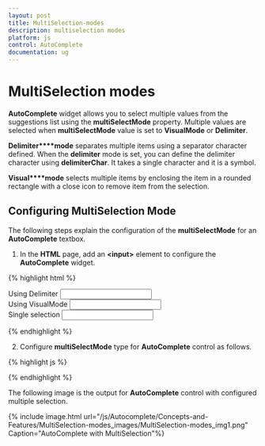 ```yaml
---
layout: post
title: MultiSelection-modes
description: multiselection modes
platform: js
control: AutoComplete
documentation: ug
---
```


# MultiSelection modes

**AutoComplete** widget allows you to select multiple values from the suggestions list using the **multiSelectMode** property. Multiple values are selected when **multiSelectMode** value is set to **VisualMode** or **Delimiter**. 

**Delimiter****mode** separates multiple items using a separator character defined. When the **delimiter** mode is set, you can define the delimiter character using **delimiterChar**. It takes a single character and it is a symbol. 

**Visual****mode** selects multiple items by enclosing the item in a rounded rectangle with a close icon to remove item from the selection.

## Configuring MultiSelection Mode

The following steps explain the configuration of the **multiSelectMode** for an **AutoComplete** textbox.

1. In the **HTML** page, add an **&lt;input&gt;** element to configure the **AutoComplete** widget.

{% highlight html %}

<div style="margin-right: 20px;">
    <span class="txt">Using Delimiter</span>
    <input type="text" id="delimit" />
</div>

<div style="margin-right: 20px;">
    <span class="txt">Using VisualMode</span>
    <input type="text" id="visualmode" />
</div>

<div>
    <span class="txt">Single selection</span>
    <input type="text" id="none" />
</div>



{% endhighlight %}



2. Configure **multiSelectMode** type for **AutoComplete** control as follows.

{% highlight js %}

 <script type="text/javascript">
    $("#delimit").ejAutocomplete({
                width: 225,
                multiSelectMode: ej.MultiSelectMode.Delimiter,
                delimiterChar:";",
                dataSource: carList
            });
            $("#none").ejAutocomplete({
                width: 225,
                multiSelectMode: ej.MultiSelectMode.None,
                dataSource: carList
            });
            $("#visualmode").ejAutocomplete({
                width: 225,
                multiSelectMode: ej.MultiSelectMode.VisualMode,
                dataSource: carList
            }); 
</script>

{% endhighlight %}



The following image is the output for **AutoComplete** control with configured multiple selection.

{% include image.html url="/js/Autocomplete/Concepts-and-Features/MultiSelection-modes_images/MultiSelection-modes_img1.png" Caption="AutoComplete with MultiSelection"%}

